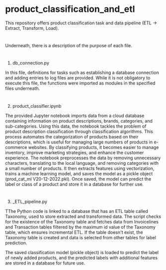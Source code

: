 # product_classification_and_etl

This repository offers product classification task and data pipeline (ETL -> Extract, Transform, Load).
#   
Underneath, there is a description of the purpose of each file.
#
1. db_connection.py

In this file, definitions for tasks such as establishing a database connection and adding entries to log files are provided. While it is not obligatory to execute this file, the functions were imported as modules in the specified files underneath.
#
2. product_classifier.ipynb

The provided Jupyter notebook imports data from a cloud database containing information on product descriptions, brands, categories, and sub-categories. Using this data, the notebook tackles the problem of product description classification through classification algorithms. This process automates the categorization of products based on their descriptions, which is useful for managing large numbers of products in e-commerce websites. By classifying products, it becomes easier to manage inventory, improve marketing strategies, and enhance the customer experience. The notebook preprocesses the data by removing unnecessary characters, translating to the local language, and removing categories with a small number of products. It then extracts features using vectorization, trains a machine learning model, and saves the model as a pickle object (prod_cat_ml V20-12-2022.pkl). Once saved, the model can predict the label or class of a product and store it in a database for further use.
#
3. _ETL_pipeline.py

TThe Python code is linked to a database that has an ETL table called Taxonomy, used to store extracted and transformed data. The script checks for the existence of the Taxonomy table and fetches data from Invoicelines and Transaction tables filtered by the maximum id value of the Taxonomy table, which ensures incremental ETL. If the table doesn't exist, the Taxonomy table is created and data is selected from other tables for label prediction. 

The saved classification model (pickle object) is loaded to predict the label of newly added products, and the predicted labels with additional features are stored in a database for future use.






